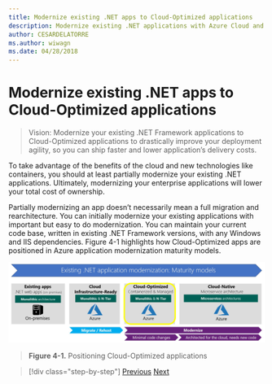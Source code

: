 ```yaml
---
title: Modernize existing .NET apps to Cloud-Optimized applications
description: Modernize existing .NET applications with Azure Cloud and Windows containers.
author: CESARDELATORRE
ms.author: wiwagn
ms.date: 04/28/2018
---
```

# Modernize existing .NET apps to Cloud-Optimized applications

> Vision: Modernize your existing .NET Framework applications to Cloud-Optimized applications to drastically improve your deployment agility, so you can ship faster and lower application’s delivery costs.

To take advantage of the benefits of the cloud and new technologies like containers, you should at least partially modernize your existing .NET applications. Ultimately, modernizing your enterprise applications will lower your total cost of ownership.

Partially modernizing an app doesn’t necessarily mean a full migration and rearchitecture. You can initially modernize your existing applications with important but easy to do modernization. You can maintain your current code base, written in existing .NET Framework versions, with any Windows and IIS dependencies. Figure 4-1 highlights how Cloud-Optimized apps are positioned in Azure application modernization maturity models.

![Positioning Cloud-Optimized applications](./media/image1.png)

> **Figure 4-1.** Positioning Cloud-Optimized applications

>[!div class="step-by-step"]
>[Previous](../migrate-your-relational-databases-to-azure.md)
>[Next](reasons-to-modernize-existing-net-apps-to-cloud-optimized-applications.md)